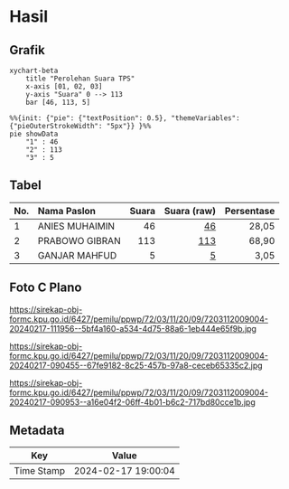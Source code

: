 # Hasil

## Grafik

```mermaid
xychart-beta
    title "Perolehan Suara TPS"
    x-axis [01, 02, 03]
    y-axis "Suara" 0 --> 113
    bar [46, 113, 5]
```

```mermaid
%%{init: {"pie": {"textPosition": 0.5}, "themeVariables": {"pieOuterStrokeWidth": "5px"}} }%%
pie showData
    "1" : 46
    "2" : 113
    "3" : 5
```

## Tabel

| No. | Nama Paslon    | Suara | Suara (raw) | Persentase |
|:--- |:-------------- | -----:| -----------:| ----------:|
| 1   | ANIES MUHAIMIN | 46    | [46][p-1]   | 28,05      |
| 2   | PRABOWO GIBRAN | 113   | [113][p-2]  | 68,90      |
| 3   | GANJAR MAHFUD  | 5     | [5][p-3]    | 3,05       |


[p-1]: https://github.com/gigit-pemilu/pemilu-2024-72-sulawesi-tengah/blob/main/pilpres/hitung-suara/sub/72-sulawesi-tengah/sub/03-donggala/sub/11-sirenja/sub/2009-tompe/sub/004-tps/sub/paslon-1.txt
[p-2]: https://github.com/gigit-pemilu/pemilu-2024-72-sulawesi-tengah/blob/main/pilpres/hitung-suara/sub/72-sulawesi-tengah/sub/03-donggala/sub/11-sirenja/sub/2009-tompe/sub/004-tps/sub/paslon-2.txt
[p-3]: https://github.com/gigit-pemilu/pemilu-2024-72-sulawesi-tengah/blob/main/pilpres/hitung-suara/sub/72-sulawesi-tengah/sub/03-donggala/sub/11-sirenja/sub/2009-tompe/sub/004-tps/sub/paslon-3.txt

## Foto C Plano

https://sirekap-obj-formc.kpu.go.id/6427/pemilu/ppwp/72/03/11/20/09/7203112009004-20240217-111956--5bf4a160-a534-4d75-88a6-1eb444e65f9b.jpg

https://sirekap-obj-formc.kpu.go.id/6427/pemilu/ppwp/72/03/11/20/09/7203112009004-20240217-090455--67fe9182-8c25-457b-97a8-ceceb65335c2.jpg

https://sirekap-obj-formc.kpu.go.id/6427/pemilu/ppwp/72/03/11/20/09/7203112009004-20240217-090953--a16e04f2-06ff-4b01-b6c2-717bd80cce1b.jpg


## Metadata

| Key        | Value               |
| ---------- | ------------------- |
| Time Stamp | 2024-02-17 19:00:04 |



